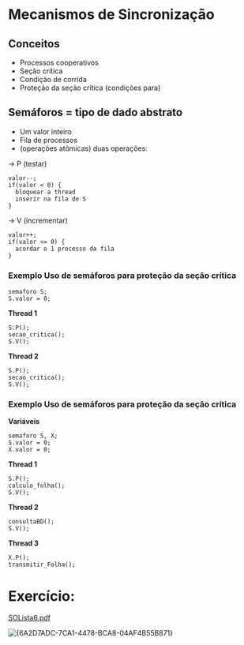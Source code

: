 # Mecanismos de Sincronização

## Conceitos

- Processos cooperativos  
- Seção crítica  
- Condição de corrida  
- Proteção da seção crítica (condições para)

## Semáforos = tipo de dado abstrato

- Um valor inteiro  
- Fila de processos  
- (operações atômicas) duas operações:

→ P (testar)
```
valor--;  
if(valor < 0) {  
  bloquear a thread  
  inserir na fila de S  
}
```
→ V (incrementar)

```
valor++;  
if(valor <= 0) {  
  acordar o 1 processo da fila  
}
```

### Exemplo Uso de semáforos para proteção da seção crítica

```
semaforo S;  
S.valor = 0;
```

**Thread 1**
```
S.P();  
secao_critica();  
S.V();
```
**Thread 2**  
```
S.P();  
secao_critica();  
S.V();
```
### Exemplo Uso de semáforos para proteção da seção crítica

**Variáveis**
```
semaforo S, X;  
S.valor = 0;
X.valor = 0;
```

**Thread 1**
```
S.P();  
calculo_folha();  
S.V();
```
**Thread 2**  
``` 
consultaBD();  
S.V();
```


**Thread 3**
```
X.P();  
transmitir_Folha();  
```

# Exercício:
[SOLista6.pdf](https://github.com/user-attachments/files/20244308/SOLista6.pdf)

![{6A2D7ADC-7CA1-4478-BCA8-04AF4B55B871}](https://github.com/user-attachments/assets/05083cdc-b9a2-43d0-a825-827beffe9512)




